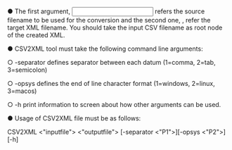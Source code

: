● The first argument, <input file> refers the source filename to be used for the
conversion and the second one, <outputfile>, refer the target XML filename. You
should take the input CSV filename as root node of the created XML.

● CSV2XML tool must take the following command line arguments:

○ -separator
defines separator between each datum (1=comma, 2=tab, 3=semicolon)

○ -opsys
defines the end of line character format (1=windows, 2=linux, 3=macos)

○ -h
print information to screen about how other arguments can be used.

● Usage of CSV2XML file must be as follows:

CSV2XML <"inputfile"> <"outputfile"> [-separator <"P1">][-opsys <"P2">][-h]

